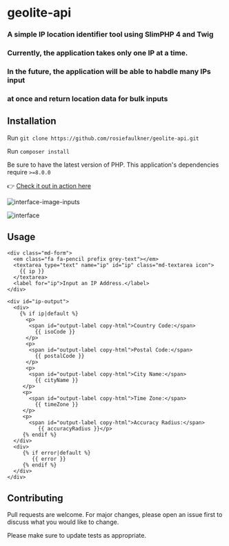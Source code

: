 # geolite-api
### A simple IP location identifier tool using SlimPHP 4 and Twig
### Currently, the application takes only one IP at a time. 
### In the future, the application will be able to habdle many IPs input 
### at once and return location data for bulk inputs

## Installation

Run `git clone https://github.com/rosiefaulkner/geolite-api.git`

Run `composer install`

Be sure to have the latest version of PHP. This application's dependencies require `>=8.0.0`

:point_right: [Check it out in action here](https://geolite-2.herokuapp.com/)

![interface-image-inputs](https://i.ibb.co/G3tkwN4/input-ip.png)

![interface](https://i.ibb.co/tz84HYf/Screen-Shot-2022-03-07-at-12-29-19-AM.png)

## Usage

```Twig
<div class="md-form">
  <em class="fa fa-pencil prefix grey-text"></em>
  <textarea type="text" name="ip" id="ip" class="md-textarea icon">
    {{ ip }}
  </textarea>
  <label for="ip">Input an IP Address.</label>
</div>

```

```Twig
<div id="ip-output">
  <div>
    {% if ip|default %}
      <p>
       <span id="output-label copy-html">Country Code:</span>
         {{ isoCode }}
      </p>
      <p>
       <span id="output-label copy-html">Postal Code:</span>
         {{ postalCode }}
      </p>
      <p>
       <span id="output-label copy-html">City Name:</span>
         {{ cityName }}
     </p>
     <p>
       <span id="output-label copy-html">Time Zone:</span>
         {{ timeZone }}
     </p>
     <p>
       <span id="output-label copy-html">Accuracy Radius:</span>
          {{ accuracyRadius }}</p>
     {% endif %}
  </div>
  <div>
     {% if error|default %}
        {{ error }}
     {% endif %}
  </div>
</div>
```

## Contributing
Pull requests are welcome. For major changes, please open an issue first to discuss what you would like to change.

Please make sure to update tests as appropriate.
